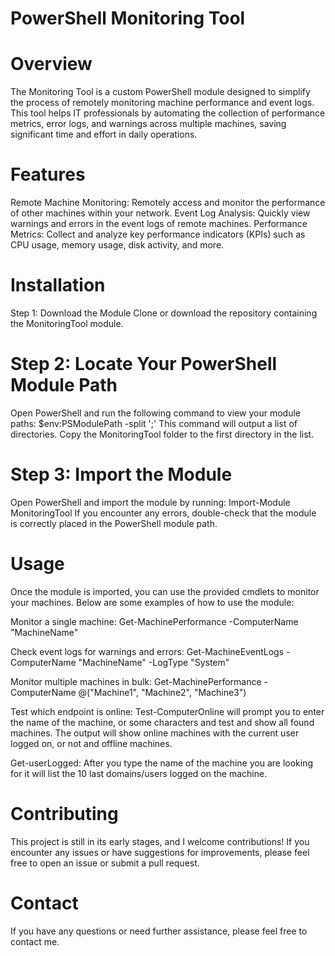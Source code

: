 # PowerShell Monitoring Tool
# Overview
The Monitoring Tool is a custom PowerShell module designed to simplify the process of remotely monitoring machine performance and event logs. This tool helps IT professionals by automating the collection of performance metrics, error logs, and warnings across multiple machines, saving significant time and effort in daily operations.

# Features
Remote Machine Monitoring: Remotely access and monitor the performance of other machines within your network.
Event Log Analysis: Quickly view warnings and errors in the event logs of remote machines.
Performance Metrics: Collect and analyze key performance indicators (KPIs) such as CPU usage, memory usage, disk activity, and more.
# Installation
Step 1: Download the Module
Clone or download the repository containing the MonitoringTool module.
# Step 2: Locate Your PowerShell Module Path
Open PowerShell and run the following command to view your module paths:
$env:PSModulePath -split ';'
This command will output a list of directories. Copy the MonitoringTool folder to the first directory in the list.
# Step 3: Import the Module
Open PowerShell and import the module by running:
Import-Module MonitoringTool
If you encounter any errors, double-check that the module is correctly placed in the PowerShell module path.
# Usage
Once the module is imported, you can use the provided cmdlets to monitor your machines. Below are some examples of how to use the module:

Monitor a single machine:
Get-MachinePerformance -ComputerName "MachineName"

Check event logs for warnings and errors:
Get-MachineEventLogs -ComputerName "MachineName" -LogType "System"

Monitor multiple machines in bulk:
Get-MachinePerformance -ComputerName @("Machine1", "Machine2", "Machine3")

Test which endpoint is online:
Test-ComputerOnline will prompt you to enter the name of the machine, or some characters and test and show all found machines.
The output will show online machines with the current user logged on, or not and offline machines.

Get-userLogged:
After you type the name of the machine you are looking for it will list the 10 last domains/users logged on the machine.

# Contributing
This project is still in its early stages, and I welcome contributions! If you encounter any issues or have suggestions for improvements, please feel free to open an issue or submit a pull request.
# Contact
If you have any questions or need further assistance, please feel free to contact me.


